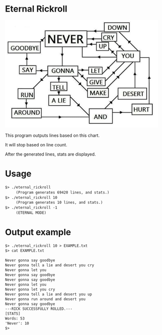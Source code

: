 # Eternal Rickroll

![](god%27s%20will.png)

This program outputs lines based on this chart.

It will stop based on line count.

After the generated lines, stats are displayed.

# Usage

```txt
$> ./eternal_rickroll
     (Program generates 69420 lines, and stats.)
$> ./eternal_rickroll 10
     (Program generates 10 lines, and stats.)
$> ./eternal_rickroll -1
     (ETERNAL MODE)
```

# Output example
```
$> ./eternal_rickroll 10 > EXAMPLE.txt
$> cat EXAMPLE.txt

Never gonna say goodbye
Never gonna tell a lie and desert you cry
Never gonna let you
Never gonna say goodbye
Never gonna say goodbye
Never gonna let you
Never gonna let you cry
Never gonna tell a lie and desert you up
Never gonna run around and desert you
Never gonna say goodbye
---RICK SUCCESSFULLY ROLLED.---
[STATS]
Words: 53
'Never': 10
$>
```